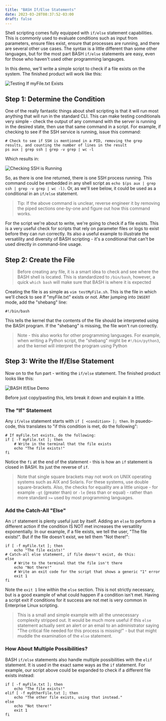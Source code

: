 ```yaml
---
title: "BASH If/Else Statements"
date: 2023-03-28T08:37:52-03:00
draft: false
---
```


Shell scripting comes fully equipped with `if/else` statement capabilities.  This is commonly used to evaluate conditions such as input from parameters, ensure files exist, ensure that processes are running, and there are several other use cases.  The syntax is a little different than some other languages, but for the most part BASH `if/else` statements are easy, even for those who haven't used other programming langauges.  

In this demo, we'll write a simple script to check if a file exists on the system.  The finished product will work like this:

![Testing If `myFile.txt` Exists](https://learn-enterprise-linux.com/images/testMyFileDemo.png)

## Step 1: Determine the Condition 
One of the really fantastic things about shell scripting is that it will run most anything that will run in the standard CLI.  This can make testing conditionals very simple - check the output of any command with the server is running in the desired state, then use that same command in a script.  For example, if checking to see if the SSH service is running, issue this command:

``` shell
# Check to see if SSH is mentioned in a PID, removing the grep results, and counting the number of lines in the result
ps aux | grep ssh | grep -v grep | wc -l
```

Which results in:

![Checking SSH is Running](https://learn-enterprise-linux.com/images/grepSSHwc.png)

So, as there is one line returned, there is one SSH process running.  This command could be embedded in any shell script as `echo $(ps aux | grep ssh | grep -v grep | wc -l)`.  Or, as we'll see below, it could be used as a conditional in an `if/else` statement.

> Tip: If the above command is unclear, reverse engineer it by removing the piped sections one-by-one and figure out how this command works.

For the script we're about to write, we're going to check if a file exists.  This is a very useful check for scripts that rely on parameter files or logs to exist before they can run correctly.  Its also a useful example to illustrate the versatility and diversity of BASH scripting - it's a conditional that can't be used directly in command-line usage.

## Step 2: Create the File

> Before creating any file, it is a smart idea to check and see where the BASH shell is located.  This is standardized to `/bin/bash`, however, a quick `which bash` will make sure that BASH is where it is expected

Creating the file is as simple as `vim testMyFile.sh`.  This is the file in which we'll check to see if "myFile.txt" exists or not.  After jumping into `INSERT` mode, add the "shebang" line:

``` shell
#!/bin/bash
```

This tells the kernel that the contents of the file should be interpreted using the BASH program.  If the "shebang" is missing, the file won't run correctly.  

> Note - this also works for other programming languages.  For example, when writing a Python script, the "shebang" might be `#!/bin/python3`, and the kernel will interpret the program using Python

## Step 3: Write the If/Else Statement
Now on to the fun part - writing the `if/else` statement.  The finished product looks like this:

![BASH If/Else Demo](https://learn-enterprise-linux/images/ifElseFileExists.png)

Before just copy/pasting this, lets break it down and explain it a little.

### The "If" Statement

Any `if/else` statement starts with `if [ <condition> ]; then`.  In psuedo-code, this translates to "if this condition is met, do the following":

``` shell
# If myFile.txt exists, do the following:
if [ -f myFile.txt ]; then
    # Write in the terminal that the file exists
    echo "The file exists!"
fi
```

Notice the `fi` at the end of the statement - this is how an `if` statement is closed in BASH.  Its just the reverse of `if`.

> Note that single square brackets may not work on UNIX operating systems such as AIX and Solaris.  For these systems, use double square-brackets.  Also, the checks for equality are a little unique - for example `-gt` (greater than) or `-le` (less than or equal) - rather than more standard `>=` used by most programming languages.

### Add the Catch-All "Else" 

An `if` statement is plenty useful just by itself.  Adding an `else` to perform a different action if the condition IS NOT met increases the versatility exponentially.  In our example, if a file exists, we tell the user, "The file exists!".  But if the file doesn't exist, we tell them "Not there!":

``` shell
if [ -f myFile.txt ]; then
    echo "The file exists!"
# Catch-all else statement, if file doesn't exist, do this:
else
    # Write to the terminal that the file isn't there
    echo "Not there!"
    # Write an exit code for the script that shows a generic "1" error
    exit 1
fi
```

Note the `exit 1` line within the `else` section.  This is not strictly necessary, but is a good example of what could happen if a condition isn't met.  Having a script exit if conditions for it success are not met is very common in Enterprise Linux scripting.

> This is a small and simple example with all the unnecessary complexity stripped out.  It would be much more useful if this `else` statement actually sent an alert or an email to an administrator saying "The critical file needed for this process is missing!" - but that might muddle the examination of the `else` statement.

### How About Multiple Possibilities?

BASH `if/else` statements also handle multiple possibilities with the `elif` statement.  It is used in the exact same ways as the `if` statement.  For example, our script above could be expanded to check if a different file exists instead:

``` shell
if [ -f myFile.txt ]; then
    echo "The file exists!"
elif [ -f myOtherFile.txt ]; then
    echo "The other file exists, using that instead."
else
    echo "Not there!"
    exit 1
fi
```
